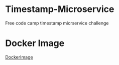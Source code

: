 # Timestamp-Microservice
Free code camp timestamp micrservice challenge
# Docker Image
[DockerImage](https://hub.docker.com/r/jbonejasen2018/timestamp-microservice/)
